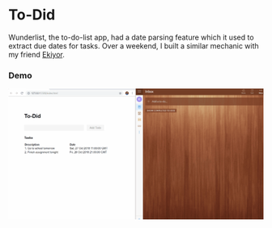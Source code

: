 # To-Did
Wunderlist, the to-do-list app, had a date parsing feature which it used to extract due dates for tasks. Over a weekend, I built a similar mechanic with my friend [Ekiyor](https://github.com/ekiyorodoko). 

### Demo
![alt text](demo.gif "Wunderlist Clone Demo")
